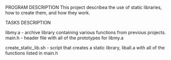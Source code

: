 PROGRAM DESCRIPTION
This project describea the use of static libraries, how to create them, and how they work.


TASKS DESCRIPTION

libmy.a - archive library containing various functions from previous projects.
main.h - header file with all of the prototypes for libmy.a

create_static_lib.sh - script that creates a static library, liball.a with all of the functions listed in main.h
